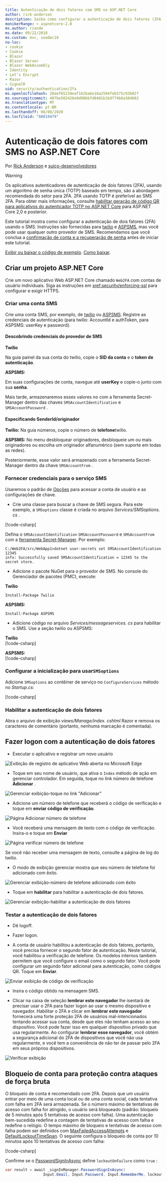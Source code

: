```yaml
---
title: Autenticação de dois fatores com SMS no ASP.NET Core
author: rick-anderson
description: Saiba como configurar a autenticação de dois fatores (2FA) com um aplicativo ASP.NET Core.
monikerRange: < aspnetcore-2.0
ms.author: riande
ms.date: 09/22/2018
ms.custom: mvc, seodec18
no-loc:
- cookie
- Cookie
- Blazor
- Blazor Server
- Blazor WebAssembly
- Identity
- Let's Encrypt
- Razor
- SignalR
uid: security/authentication/2fa
ms.openlocfilehash: 28aef65234eaf162ba6e18a2594feb575c93b02f
ms.sourcegitcommit: 497be502426e9d90bb7d0401b1b9f74b6a384682
ms.translationtype: MT
ms.contentlocale: pt-BR
ms.lasthandoff: 08/08/2020
ms.locfileid: "88019479"
---
```

# <a name="two-factor-authentication-with-sms-in-aspnet-core"></a>Autenticação de dois fatores com SMS no ASP.NET Core

Por [Rick Anderson](https://twitter.com/RickAndMSFT) e [suíço-desenvolvedores](https://github.com/Swiss-Devs)

>[!WARNING]
> Os aplicativos autenticadores de autenticação de dois fatores (2FA), usando um algoritmo de senha única (TOTP) baseado em tempo, são a abordagem recomendada do setor para 2FA. 2FA usando TOTP é preferível ao SMS 2FA. Para obter mais informações, consulte [habilitar geração de código QR para aplicativos do autenticador TOTP no ASP.NET Core](xref:security/authentication/identity-enable-qrcodes) para ASP.NET Core 2,0 e posterior.

Este tutorial mostra como configurar a autenticação de dois fatores (2FA) usando o SMS. Instruções são fornecidas para [twilio](https://www.twilio.com/) e [ASPSMS](https://www.aspsms.com/asp.net/identity/core/testcredits/), mas você pode usar qualquer outro provedor de SMS. Recomendamos que você conclua a [confirmação de conta e a recuperação de senha](xref:security/authentication/accconfirm) antes de iniciar este tutorial.

[Exibir ou baixar o código de exemplo](https://github.com/dotnet/AspNetCore.Docs/tree/master/aspnetcore/security/authentication/2fa/sample/Web2FA). [Como baixar](xref:index#how-to-download-a-sample).

## <a name="create-a-new-aspnet-core-project"></a>Criar um projeto ASP.NET Core

Crie um novo aplicativo Web ASP.NET Core chamado `Web2FA` com contas de usuário individuais. Siga as instruções em <xref:security/enforcing-ssl> para configurar e exigir HTTPS.

### <a name="create-an-sms-account"></a>Criar uma conta SMS

Crie uma conta SMS, por exemplo, de [twilio](https://www.twilio.com/) ou [ASPSMS](https://www.aspsms.com/asp.net/identity/core/testcredits/). Registre as credenciais de autenticação (para twilio: AccountId e authToken, para ASPSMS: userKey e password).

#### <a name="figuring-out-sms-provider-credentials"></a>Descobrindo credenciais do provedor de SMS

**Twilio**

Na guia painel da sua conta do twilio, copie o **SID da conta** e o **token de autenticação**.

**ASPSMS:**

Em suas configurações de conta, navegue até **userKey** e copie-o junto com sua **senha**.

Mais tarde, armazenaremos esses valores no com a ferramenta Secret-Manager dentro das chaves `SMSAccountIdentification` e `SMSAccountPassword` .

#### <a name="specifying-senderid--originator"></a>Especificando SenderId/originador

**Twilio:** Na guia números, copie o número de **telefone**twilio.

**ASPSMS:** No menu desbloquear originadores, desbloqueie um ou mais originadores ou escolha um originador alfanumérico (sem suporte em todas as redes).

Posteriormente, esse valor será armazenado com a ferramenta Secret-Manager dentro da chave `SMSAccountFrom` .

### <a name="provide-credentials-for-the-sms-service"></a>Fornecer credenciais para o serviço SMS

Usaremos o padrão de [Opções](xref:fundamentals/configuration/options) para acessar a conta de usuário e as configurações de chave.

* Crie uma classe para buscar a chave de SMS segura. Para este exemplo, a `SMSoptions` classe é criada no arquivo *Services/SMSoptions. cs* .

[!code-csharp[](2fa/sample/Web2FA/Services/SMSoptions.cs)]

Defina o `SMSAccountIdentification` `SMSAccountPassword` e `SMSAccountFrom` com a [ferramenta Secret-Manager](xref:security/app-secrets). Por exemplo:

```none
C:/Web2FA/src/WebApp1>dotnet user-secrets set SMSAccountIdentification 12345
info: Successfully saved SMSAccountIdentification = 12345 to the secret store.
```

* Adicione o pacote NuGet para o provedor de SMS. No console do Gerenciador de pacotes (PMC), execute:

**Twilio**

`Install-Package Twilio`

**ASPSMS:**

`Install-Package ASPSMS`

* Adicione código no arquivo *Services/messageservices. cs* para habilitar o SMS. Use a seção twilio ou ASPSMS:

**Twilio**  
[!code-csharp[](2fa/sample/Web2FA/Services/MessageServices_twilio.cs)]

**ASPSMS:**  
[!code-csharp[](2fa/sample/Web2FA/Services/MessageServices_ASPSMS.cs)]

### <a name="configure-startup-to-use-smsoptions"></a>Configurar a inicialização para usar`SMSoptions`

Adicione `SMSoptions` ao contêiner de serviço no `ConfigureServices` método no *Startup.cs*:

[!code-csharp[](2fa/sample/Web2FA/Startup.cs?name=snippet1&highlight=4)]

### <a name="enable-two-factor-authentication"></a>Habilitar a autenticação de dois fatores

Abra o arquivo de exibição *views/Manage/index. cshtml* Razor e remova os caracteres de comentário (portanto, nenhuma marcação é comentada).

## <a name="log-in-with-two-factor-authentication"></a>Fazer logon com a autenticação de dois fatores

* Executar o aplicativo e registrar um novo usuário

![Exibição de registro de aplicativo Web aberta no Microsoft Edge](2fa/_static/login2fa1.png)

* Toque em seu nome de usuário, que ativa o `Index` método de ação em gerenciar controlador. Em seguida, toque no link número de telefone **Adicionar** .

![Gerenciar exibição-toque no link "Adicionar"](2fa/_static/login2fa2.png)

* Adicione um número de telefone que receberá o código de verificação e toque em **enviar código de verificação**.

![Página Adicionar número de telefone](2fa/_static/login2fa3.png)

* Você receberá uma mensagem de texto com o código de verificação. Insira-o e toque em **Enviar**

![Página verificar número de telefone](2fa/_static/login2fa4.png)

Se você não receber uma mensagem de texto, consulte a página de log do twilio.

* O modo de exibição gerenciar mostra que seu número de telefone foi adicionado com êxito.

![Gerenciar exibição-número de telefone adicionado com êxito](2fa/_static/login2fa5.png)

* Toque em **habilitar** para habilitar a autenticação de dois fatores.

![Gerenciar exibição-habilitar a autenticação de dois fatores](2fa/_static/login2fa6.png)

### <a name="test-two-factor-authentication"></a>Testar a autenticação de dois fatores

* Dê logoff.

* Fazer logon.

* A conta de usuário habilitou a autenticação de dois fatores, portanto, você precisa fornecer o segundo fator de autenticação. Neste tutorial, você habilitou a verificação de telefone. Os modelos internos também permitem que você configure o email como o segundo fator. Você pode configurar um segundo fator adicional para autenticação, como códigos QR. Toque em **Enviar**.

![Enviar exibição de código de verificação](2fa/_static/login2fa7.png)

* Insira o código obtido na mensagem SMS.

* Clicar na caixa de seleção **lembrar este navegador** lhe isentará de precisar usar o 2FA para fazer logon ao usar o mesmo dispositivo e navegador. Habilitar o 2FA e clicar em **lembrar este navegador** fornecerá uma forte proteção 2FA de usuários mal-intencionados tentando acessar sua conta, desde que eles não tenham acesso ao seu dispositivo. Você pode fazer isso em qualquer dispositivo privado que usa regularmente. Ao configurar **lembrar esse navegador**, você obtém a segurança adicional do 2FA de dispositivos que você não usa regularmente, e você tem a conveniência de não ter de passar pelo 2FA em seus próprios dispositivos.

![Verificar exibição](2fa/_static/login2fa8.png)

## <a name="account-lockout-for-protecting-against-brute-force-attacks"></a>Bloqueio de conta para proteção contra ataques de força bruta

O bloqueio de conta é recomendado com 2FA. Depois que um usuário entrar por meio de uma conta local ou de uma conta social, cada tentativa com falha em 2FA será armazenada. Se o número máximo de tentativas de acesso com falha for atingido, o usuário será bloqueado (padrão: bloqueio de 5 minutos após 5 tentativas de acesso com falha). Uma autenticação bem-sucedida redefine a contagem de tentativas de acesso com falha e redefine o relógio. O tempo máximo de bloqueio e tentativas de acesso com falha podem ser definidos com [MaxFailedAccessAttempts](/dotnet/api/microsoft.aspnetcore.identity.lockoutoptions.maxfailedaccessattempts) e [DefaultLockoutTimeSpan](/dotnet/api/microsoft.aspnetcore.identity.lockoutoptions.defaultlockouttimespan). O seguinte configura o bloqueio de conta por 10 minutos após 10 tentativas de acesso com falha:

[!code-csharp[](2fa/sample/Web2FA/Startup.cs?name=snippet2&highlight=13-17)]

Confirme se o [PasswordSignInAsync](/dotnet/api/microsoft.aspnetcore.identity.signinmanager-1.passwordsigninasync) define `lockoutOnFailure` como `true` :

```csharp
var result = await _signInManager.PasswordSignInAsync(
                 Input.Email, Input.Password, Input.RememberMe, lockoutOnFailure: true);
```
